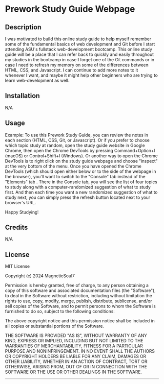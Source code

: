 
# Prework Study Guide Webpage

## Description

I was motivated to build this online study guide to help myself remember some of the fundamental basics of web development and Git before I start attending ASU's fullstack web-development bootcamp. This online study guide will be a place that I can refer back to quickly and easily throughout my studies in the bootcamp in case I forget one of the Git commands or in case I need to refresh my memory on some of the differences between HTML, CSS, and Javascript. I can continue to add more notes to it whenever I want, and maybe it might help other beginners who are trying to learn web-development as well.

## Installation

N/A

## Usage

Example: To use this Prework Study Guide, you can review the notes in each section (HTML, CSS, Git, or Javascript). Or if you prefer to choose which topic study at random, open the study guide website in Google Chrome, then open the Chrome DevTools by pressing Command+Option+I (macOS) or Control+Shift+I (Windows). Or another way to open the Chrome DevTools is to right click on the study guide webpage and choose "inspect" at the very bottom of the menu. Once you have opened the Chrome DevTools (which should open either below or to the side of the webpage in the browser), you'll want to switch to the "Console" tab instead of the "Elements" tab . There in the Console tab, you will see the list of four topics to study along with a computer-randomized suggestion of what to study first. And then each time you want a new randomized suggestion of what to study next, you can simply press the refresh button located next to your browser's URL.

Happy Studying!

## Credits

N/A

## License

MIT License

Copyright (c) 2024 MagneticSoul7

Permission is hereby granted, free of charge, to any person obtaining a copy
of this software and associated documentation files (the "Software"), to deal
in the Software without restriction, including without limitation the rights
to use, copy, modify, merge, publish, distribute, sublicense, and/or sell
copies of the Software, and to permit persons to whom the Software is
furnished to do so, subject to the following conditions:

The above copyright notice and this permission notice shall be included in all
copies or substantial portions of the Software.

THE SOFTWARE IS PROVIDED "AS IS", WITHOUT WARRANTY OF ANY KIND, EXPRESS OR
IMPLIED, INCLUDING BUT NOT LIMITED TO THE WARRANTIES OF MERCHANTABILITY,
FITNESS FOR A PARTICULAR PURPOSE AND NONINFRINGEMENT. IN NO EVENT SHALL THE
AUTHORS OR COPYRIGHT HOLDERS BE LIABLE FOR ANY CLAIM, DAMAGES OR OTHER
LIABILITY, WHETHER IN AN ACTION OF CONTRACT, TORT OR OTHERWISE, ARISING FROM,
OUT OF OR IN CONNECTION WITH THE SOFTWARE OR THE USE OR OTHER DEALINGS IN THE
SOFTWARE.

---